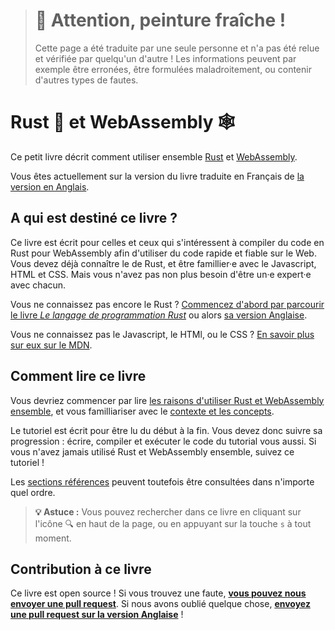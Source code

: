 > # 🚧 Attention, peinture fraîche !
>
> Cette page a été traduite par une seule personne et n'a pas été relue et
> vérifiée par quelqu'un d'autre ! Les informations peuvent par exemple être
> erronées, être formulées maladroitement, ou contenir d'autres types de fautes.

<!--
# Rust 🦀 and WebAssembly 🕸
-->

# Rust 🦀 et WebAssembly 🕸

<!--
This small book describes how to use [Rust][] and [WebAssembly][] together.
-->

Ce petit livre décrit comment utiliser ensemble [Rust][] et [WebAssembly][].

Vous êtes actuellement sur la version du livre traduite en Français de
[la version en Anglais][book-en].

<!--
## Who is this book for?
-->

## A qui est destiné ce livre ?

<!--
This book is for anyone interested in compiling Rust to WebAssembly for fast,
reliable code on the Web. You should know some Rust, and be familiar with
JavaScript, HTML, and CSS. You don't need to be an expert in any of them.
-->

Ce livre est écrit pour celles et ceux qui s'intéressent à compiler du code en
Rust pour WebAssembly afin d'utiliser du code rapide et fiable sur le Web. Vous
devez déjà connaître le de Rust, et être famillier·e avec le Javascript, HTML
et CSS. Mais vous n'avez pas non plus besoin d'être un·e expert·e avec chacun.

<!--
Don't know Rust yet? [Start with *The Rust Programming Language* first.][trpl]
-->

Vous ne connaissez pas encore le Rust ? [Commencez d'abord par parcourir le
livre *Le langage de programmation Rust*][trpl-fr] ou alors [sa version
Anglaise][trpl].

<!--
Don't know JavaScript, HTML, or CSS? [Learn about them on MDN.][mdn]
-->

Vous ne connaissez pas le Javascript, le HTMl, ou le CSS ?
[En savoir plus sur eux sur le MDN][mdn].

<!--
## How to read this book
-->

## Comment lire ce livre

<!--
You should read [the motivation for using Rust and WebAssembly
together][why-rust-wasm], as well as familiarize yourself with the [background
and concepts][background] first.
-->

Vous devriez commencer par lire [les raisons d'utiliser Rust et WebAssembly
ensemble][why-rust-wasm], et vous familliariser avec le [contexte et les
concepts][background].

<!--
The [tutorial][] is written to be read from start to finish. You should follow
along: writing, compiling, and running the tutorial's code yourself. If you
haven't used Rust and WebAssembly together before, do the tutorial!
-->

Le tutoriel est écrit pour être lu du début à la fin. Vous devez donc suivre sa
progression : écrire, compiler et exécuter le code du tutorial vous aussi. Si
vous n'avez jamais utilisé Rust et WebAssembly ensemble, suivez ce tutoriel !

<!--
The [reference sections][reference] may be perused in any order.
-->

Les [sections références][reference] peuvent toutefois être consultées dans
n'importe quel ordre.

<!--
> **💡 Tip:** You can search through this book by clicking on the 🔍 icon at the
> top of the page, or by pressing the `s` key.
-->

> **💡 Astuce :** Vous pouvez rechercher dans ce livre en cliquant sur
> l'icône 🔍 en haut de la page, ou en appuyant sur la touche `s` à tout moment.

<!--
## Contributing to this book
-->

## Contribution à ce livre

<!--
This book is open source! Find a typo? Did we overlook something? [**Send us a
pull request!**][repo]
-->

Ce livre est open source ! Si vous trouvez une faute, [**vous pouvez nous
envoyer une pull request**][repo-fr]. Si nous avons oublié quelque chose,
[**envoyez une pull request sur la version Anglaise**][repo] !

<!--
[Rust]: https://www.rust-lang.org
[WebAssembly]: https://webassembly.org/
[trpl]: https://doc.rust-lang.org/book/
[mdn]: https://developer.mozilla.org/en-US/docs/Learn
[why-rust-wasm]: ./why-rust-and-webassembly.html
[background]: ./background-and-concepts.html
[tutorial]: ./game-of-life/introduction.html
[reference]: ./reference/index.html
[repo]: https://github.com/rustwasm/book
-->

[book-en]: https://rustwasm.github.io/docs/book/
[Rust]: https://www.rust-lang.org
[WebAssembly]: https://webassembly.org/
[trpl]: https://doc.rust-lang.org/book/
[trpl-fr]: https://jimskapt.github.io/rust-book-fr/
[mdn]: https://developer.mozilla.org/en-US/docs/Learn
[why-rust-wasm]: ./why-rust-and-webassembly.html
[background]: ./background-and-concepts.html
[tutorial]: ./game-of-life/introduction.html
[reference]: ./reference/index.html
[repo]: https://github.com/rustwasm/book
[repo-fr]: https://github.com/Jimskapt/rust-wasm-book-fr
